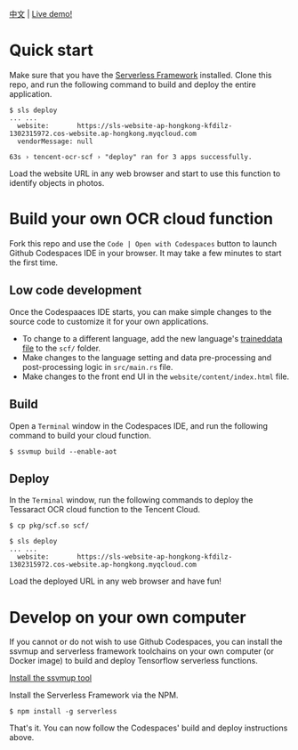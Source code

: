 [中文](README.md) | [Live demo!](https://sls-website-ap-beijing-ip24k19-1302315972.cos-website.ap-beijing.myqcloud.com/)

# Quick start

Make sure that you have the [Serverless Framework](https://www.serverless.com/framework/docs/providers/tencent/guide/installation/) installed. Clone this repo, and run the following command to build and deploy the entire application.

```
$ sls deploy
... ...
  website:       https://sls-website-ap-hongkong-kfdilz-1302315972.cos-website.ap-hongkong.myqcloud.com
  vendorMessage: null

63s › tencent-ocr-scf › "deploy" ran for 3 apps successfully.
```

Load the website URL in any web browser and start to use this function to identify objects in photos.


# Build your own OCR cloud function

Fork this repo and use the `Code | Open with Codespaces` button to launch Github Codespaces IDE in your browser. It may take a few minutes to start the first time. 

## Low code development

Once the Codespaaces IDE starts, you can make simple changes to the source code to customize it for your own applications.

* To change to a different language, add the new language's [traineddata file](https://github.com/tesseract-ocr/tessdata) to the `scf/` folder.
* Make changes to the language setting and data pre-processing and post-processing logic in `src/main.rs` file. 
* Make changes to the front end UI in the `website/content/index.html` file.

## Build

Open a `Terminal` window in the Codespaces IDE, and run the following command to build your cloud function.

```
$ ssvmup build --enable-aot
```

## Deploy

In the `Terminal` window, run the following commands to deploy the Tessaract OCR cloud function to the Tencent Cloud.

```
$ cp pkg/scf.so scf/

$ sls deploy
... ...
  website:       https://sls-website-ap-hongkong-kfdilz-1302315972.cos-website.ap-hongkong.myqcloud.com
```

Load the deployed URL in any web browser and have fun!

# Develop on your own computer

If you cannot or do not wish to use Github Codespaces, you can install the ssvmup and serverless framework toolchains on your own computer (or Docker image) to build and deploy Tensorflow serverless functions.

[Install the ssvmup tool](https://www.secondstate.io/articles/ssvmup/)

Install the Serverless Framework via the NPM.

```
$ npm install -g serverless
```

That's it. You can now follow the Codespaces' build and deploy instructions above.

